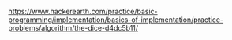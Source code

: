 https://www.hackerearth.com/practice/basic-programming/implementation/basics-of-implementation/practice-problems/algorithm/the-dice-d4dc5b11/
